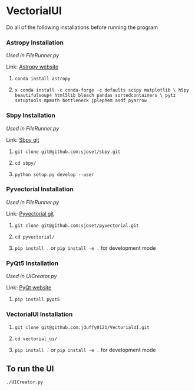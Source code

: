 # VectorialUI


Do all of the following installations before running the program  
  
### Astropy Installation
*Used in FileRunner.py*  
  
Link: [Astropy website](https://docs.astropy.org/en/stable/install.html)  

1. ```conda install astropy ```

2. ``` x conda install -c conda-forge -c defaults scipy matplotlib \ h5py beautifulsoup4 html5lib bleach pandas sortedcontainers \ pytz setuptools mpmath bottleneck jplephem asdf pyarrow ```

### Sbpy Installation
*Used in FileRunner.py*  
  
Link: [Sbpy git](https://github.com/sjoset/sbpy)

1. ```git clone git@github.com:sjoset/sbpy.git```

2. ```cd sbpy/```

3. ``` python setup.py develop --user ```

### Pyvectorial Installation
*Used in FileRunner.py*  
  
Link: [Pyvectorial git](https://github.com/sjoset/pyvectorial)

1. ```git clone git@github.com:sjoset/pyvectorial.git```

2. ```cd pyvectorial/```

3. ```pip install .``` or ```pip install -e .``` for development mode

### PyQt5 Installation
*Used in UICreator.py*  
  
Link: [PyQt website](https://pypi.org/project/PyQt5/)

1. ```pip install pyqt5```

### VectorialUI Installation

1. ```git clone git@github.com:jduffy0121/VectorialUI.git```

2. ```cd vectorial_ui/```

3. ```pip install .``` or ```pip install -e .``` for development mode

## To run the UI
 ```./UICreator.py```
